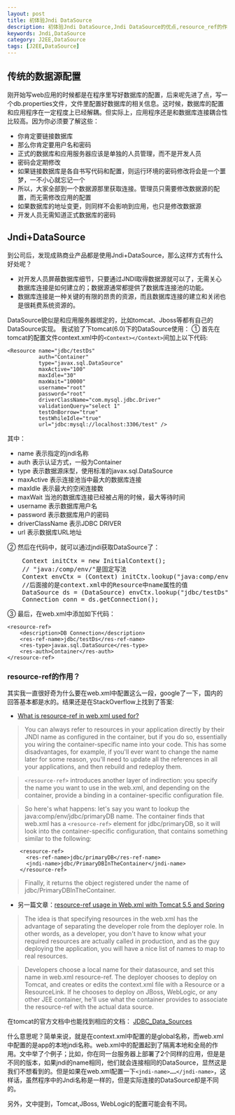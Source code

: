 ```yaml
---
layout: post
title: 初体验Jndi DataSource
description: 初体验Jndi DataSource,Jndi DataSource的优点,resource_ref的作用
keywords: Jndi,DataSource
category: J2EE,DataSource
tags: [J2EE,DataSource]
---
```


传统的数据源配置
---------------

刚开始写web应用的时候都是在程序里写好数据库的配置，后来呢先进了点，写一个db.properties文件，文件里配置好数据库的相关信息。这时候，数据库的配置和应用程序在一定程度上已经解耦。但实际上，应用程序还是和数据库连接耦合性比较高。因为你必须要了解这些：  

- 你肯定要链接数据库  
- 那么你肯定要用户名和密码  
- 正式的数据库和应用服务器应该是单独的人员管理，而不是开发人员
- 密码会定期修改
- 如果链接数据库是各自书写代码和配置，则运行环境的密码修改将会是一个噩梦，一不小心就忘记一个
- 所以，大家全部到一个数据源那里获取连接。管理员只需要修改数据源的配置，而无需修改应用的配置
- 如果数据库的地址变更，则同样不会影响到应用，也只是修改数据源
- 开发人员无需知道正式数据库的密码


Jndi+DataSource
-------------

到公司后，发现成熟商业产品都是使用Jndi+DataSource，那么这样方式有什么好处呢？

- 对开发人员屏蔽数据库细节，只要通过JNDI取得数据源就可以了，无需关心数据库连接是如何建立的；数据源通常都提供了数据库连接池的功能。
- 数据库连接是一种关键的有限的昂贵的资源，而且数据库连接的建立和关闭也是很耗费系统资源的。

DataSource貌似是和应用服务器绑定的，比如tomcat、Jboss等都有自己的DataSource实现。
我试验了下tomcat(6.0)下的DataSource使用：
① 首先在tomcat的配置文件context.xml中的`<Context></Context>`间加上以下代码:

	<Resource name="jdbc/testDs" 
              auth="Container" 
              type="javax.sql.DataSource"  
              maxActive="100" 
              maxIdle="30"    
              maxWait="10000"   
              username="root"       
              password="root"
              driverClassName="com.mysql.jdbc.Driver"
              validationQuery="select 1" 
              testOnBorrow="true"
              testWhileIdle="true"
              url="jdbc:mysql://localhost:3306/test" />

其中：
- name 表示指定的jndi名称
- auth 表示认证方式，一般为Container
- type 表示数据源床型，使用标准的javax.sql.DataSource
- maxActive 表示连接池当中最大的数据库连接
- maxIdle 表示最大的空闲连接数
- maxWait 当池的数据库连接已经被占用的时候，最大等待时间
- username 表示数据库用户名
- password 表示数据库用户的密码
- driverClassName 表示JDBC DRIVER
- url 表示数据库URL地址

② 然后在代码中，就可以通过jndi获取DataSource了：
<pre class="brush: java">
	Context initCtx = new InitialContext();
	// "java:/comp/env/"是固定写法
	Context envCtx = (Context) initCtx.lookup("java:comp/env");
	//后面接的是context.xml中的Resource中name属性的值
	DataSource ds = (DataSource) envCtx.lookup("jdbc/testDs");
	Connection conn = ds.getConnection();
</pre>

③ 最后，在web.xml中添加如下代码：

	<resource-ref>
		<description>DB Connection</description>
		<res-ref-name>jdbc/testDs</res-ref-name>
		<res-type>javax.sql.DataSource</res-type>
		<res-auth>Container</res-auth>
	</resource-ref>

	
### resource-ref的作用？
其实我一直很好奇为什么要在web.xml中配置这么一段，google了一下，国内的回答基本都是水的。结果还是在StackOverflow上找到了答案:

- [What is resource-ref in web.xml used for?](http://stackoverflow.com/questions/2887967/what-is-resource-ref-in-web-xml-used-for)

> You can always refer to resources in your application directly by their JNDI name as configured in the container, but if you do so, essentially you wiring the container-specific name into your code. This has some disadvantages, for example, if you'll ever want to change the name later for some reason, you'll need to update all the references in all your applications, and then rebuild and redeploy them.

> `<resource-ref>` introduces another layer of indirection: you specify the name you want to use in the web.xml, and depending on the container, provide a binding in a container-specific configuration file.

> So here's what happens: let's say you want to lookup the java:comp/env/jdbc/primaryDB name. The container finds that web.xml has a `<resource-ref>` element for jdbc/primaryDB, so it will look into the container-specific configuration, that contains something similar to the following:

		<resource-ref>
		  <res-ref-name>jdbc/primaryDB</res-ref-name>
		  <jndi-name>jdbc/PrimaryDBInTheContainer</jndi-name>
		</resource-ref>

> Finally, it returns the object registered under the name of jdbc/PrimaryDBInTheContainer.

- 另一篇文章：[resource-ref usage in Web.xml with Tomcat 5.5 and Spring](http://stackoverflow.com/questions/9078511/resource-ref-usage-in-web-xml-with-tomcat-5-5-and-spring)

> The idea is that specifying resources in the web.xml has the advantage of separating the developer role from the deployer role. In other words, as a developer, you don't have to know what your required resources are actually called in production, and as the guy deploying the application, you will have a nice list of names to map to real resources.

> Developers choose a local name for their datasource, and set this name in web.xml resource-ref. The deployer chooses to deploy on Tomcat, and creates or edits the context.xml file with a Resource or a ResourceLink. If he chooses to deploy on JBoss, WebLogic, or any other JEE container, he'll use what the container provides to associate the resource-ref with the actual data source.

在tomcat的官方文档中也能找到相应的文档：
[JDBC_Data_Sources](http://tomcat.apache.org/tomcat-5.5-doc/jndi-resources-howto.html#JDBC_Data_Sources)

什么意思呢？简单来说，就是在context.xml中配置的是global名称，而web.xml中配置的是app的本地jndi名称。web.xml中的配置起到了隔离本地和全局的作用。文中举了个例子；比如，你在同一台服务器上部署了2个同样的应用，但是是不同的版本，如果jndi的name相同，他们就会连接相同的DataSource，显然这是我们不想看到的。但是如果在web.xml配置一下`<jndi-name>……</jndi-name>`，这样话，虽然程序中的Jndi名称是一样的，但是实际连接的DataSource却是不同的。

另外，文中提到，Tomcat,JBoss, WebLogic的配置可能会有不同。
